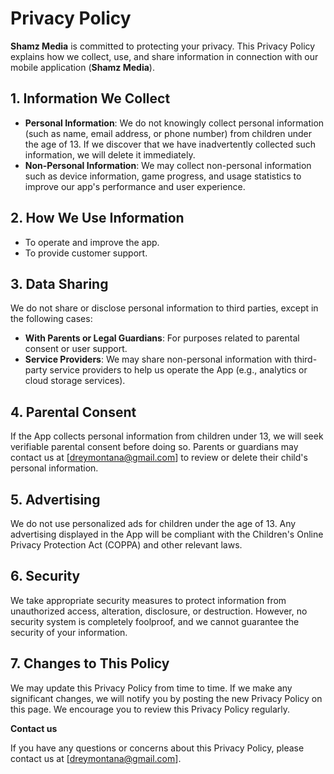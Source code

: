 # Privacy Policy

**Shamz Media** is committed to protecting your privacy. This Privacy Policy explains how we collect, use, and share information in connection with our mobile application (**Shamz Media**).

## 1. Information We Collect

- **Personal Information**: We do not knowingly collect personal information (such as name, email address, or phone number) from children under the age of 13. If we discover that we have inadvertently collected such information, we will delete it immediately.
- **Non-Personal Information**: We may collect non-personal information such as device information, game progress, and usage statistics to improve our app's performance and user experience.

## 2. How We Use Information

- To operate and improve the app.
- To provide customer support.

## 3. Data Sharing

We do not share or disclose personal information to third parties, except in the following cases:
- **With Parents or Legal Guardians**: For purposes related to parental consent or user support.
- **Service Providers**: We may share non-personal information with third-party service providers to help us operate the App (e.g., analytics or cloud storage services).

## 4. Parental Consent

If the App collects personal information from children under 13, we will seek verifiable parental consent before doing so. Parents or guardians may contact us at [dreymontana@gmail.com] to review or delete their child's personal information.

## 5. Advertising

We do not use personalized ads for children under the age of 13. Any advertising displayed in the App will be compliant with the Children's Online Privacy Protection Act (COPPA) and other relevant laws.

## 6. Security

We take appropriate security measures to protect information from unauthorized access, alteration, disclosure, or destruction. However, no security system is completely foolproof, and we cannot guarantee the security of your information.

## 7. Changes to This Policy

We may update this Privacy Policy from time to time. If we make any significant changes, we will notify you by posting the new Privacy Policy on this page. We encourage you to review this Privacy Policy regularly.

**Contact us** 

If you have any questions or concerns about this Privacy Policy, please contact us at [dreymontana@gmail.com].
